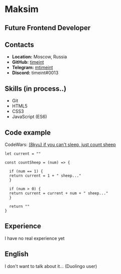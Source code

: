 # Maksim

## Future Frontend Developer

## Contacts
- __Location:__ Moscow, Russia
- __GitHub:__ [timeint](https://github.com/timeint)
- __Telegram:__ [mtimeint](https://t.me/mtimeint)
- __Discord:__ timeint#0013

## Skills (in process..)
- Git
- HTML5
- CSS3
- JavaScript (ES6)

## Code example
CodeWars: [(8kyu) if you can't sleep, just count sheep](https://codewars.com/kata/5b077ebdaf15be5c7f000077)
```
let current = ""

const countSheep = (num) => {

  if (num == 1) {
  return current = 1 + " sheep..."
  }
  
  if (num > 0) {
  return current = current + num + " sheep..."
  }
  
  return ""
}
```

## Experience
I have no real experience yet

## English
I don't want to talk about it... (Duolingo user)
